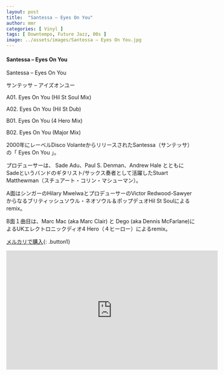 ```yaml
---
layout: post
title:  "Santessa – Eyes On You"
author: mmr
categories: [ Vinyl ]
tags: [ Downtempo, Future Jazz, 00s ]
image: ../assets/images/Santessa – Eyes On You.jpg
---
```


#### Santessa – Eyes On You

Santessa – Eyes On You

サンテッサ – アイズオンユー

A01. Eyes On You (Hil St Soul Mix)

A02. Eyes On You (Hil St Dub)

B01. Eyes On You (4 Hero Mix)

B02. Eyes On You (Major Mix)

2000年にレーベルDisco VolanteからリリースされたSantessa（サンテッサ）の「 Eyes On You 」。

プロデューサーは、 Sade Adu、Paul S. Denman、Andrew Hale とともにSadeというバンドのギタリスト/サックス奏者として活躍したStuart Matthewman（スチュアート・コリン・マシューマン）。

A面はシンガーのHilary MwelwaとプロデューサーのVictor Redwood-Sawyerからなるブリティッシュソウル・ネオソウル＆ポップデュオHil St Soulによるremix。

B面１曲目は、Marc Mac (aka Marc Clair) と Dego (aka Dennis McFarlane)によるUKエレクトロニックディオ4 Hero（４ヒーロー）によるremix。

[メルカリで購入](https://jp.mercari.com/item/m78775841534?afid=6142608987){: .button1}


<iframe width="560" height="315" src="https://www.youtube.com/embed/Hxhf_ZO76QM?si=0o_AB63UvUpkYVAe" title="YouTube video player" frameborder="0" allow="accelerometer; autoplay; clipboard-write; encrypted-media; gyroscope; picture-in-picture; web-share" referrerpolicy="strict-origin-when-cross-origin" allowfullscreen></iframe>